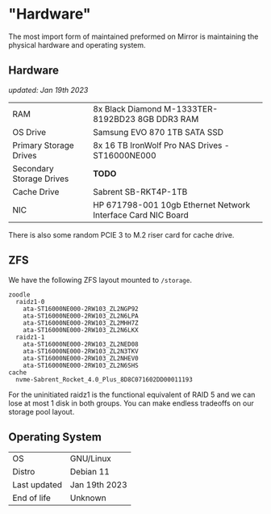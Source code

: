 # "Hardware"

The most import form of maintained preformed on Mirror is maintaining the physical hardware and operating system.

## Hardware 

_updated: Jan 19th 2023_

|||
|-----|----|
| RAM | 8x Black Diamond M-1333TER-8192BD23 8GB DDR3 RAM
| OS Drive | Samsung EVO 870 1TB SATA SSD
| Primary Storage Drives | 8x 16 TB IronWolf Pro NAS Drives - ST16000NE000
| Secondary Storage Drives | **TODO**
| Cache Drive | Sabrent SB-RKT4P-1TB
| NIC | HP 671798-001 10gb Ethernet Network Interface Card NIC Board

There is also some random PCIE 3 to M.2 riser card for cache drive.

## ZFS

We have the following ZFS layout mounted to `/storage`.

```
zoodle
  raidz1-0
    ata-ST16000NE000-2RW103_ZL2NGP92
    ata-ST16000NE000-2RW103_ZL2N6LPA
    ata-ST16000NE000-2RW103_ZL2MHH7Z
    ata-ST16000NE000-2RW103_ZL2N6LKX
  raidz1-1
    ata-ST16000NE000-2RW103_ZL2NED08
    ata-ST16000NE000-2RW103_ZL2N3TKV
    ata-ST16000NE000-2RW103_ZL2NHEV0
    ata-ST16000NE000-2RW103_ZL2N6SHS
cache
  nvme-Sabrent_Rocket_4.0_Plus_8D8C071602DD00011193
```

For the uninitiated raidz1 is the functional equivalent of RAID 5 and we can lose at most 1 disk in both groups. You can make endless tradeoffs on our storage pool layout. 

## Operating System

| | |
| :--- | :--- |
| OS | GNU/Linux
| Distro | Debian 11
| Last updated | Jan 19th 2023
| End of life | Unknown

